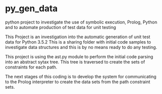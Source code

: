 # py_gen_data
python project to investigate the use of symbolic execution, Prolog, Python and  to automate production of test data for unit testing

This Project is an investigation into the automatic generation of unit test data for Python 3.5.2
This is a sharing folder with initial code samples to investigate data structures and this is by no means ready to do any testing.

This project is using the ast.py module to perform the initial code parsing into an abstract sytax tree.
This tree is traversed to create the sets of constraints for each path.

The next stages of this coding is to develop the system for communicating to the Prolog interpreter to create the data sets from 
the path constraint sets.

